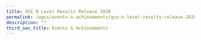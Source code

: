 ```yaml
---
title: GCE N Level Results Release 2020
permalink: /wgss/events-n-achievements/gce-n-level-results-release-2020/
description: ""
third_nav_title: Events & Achievements
---
```

